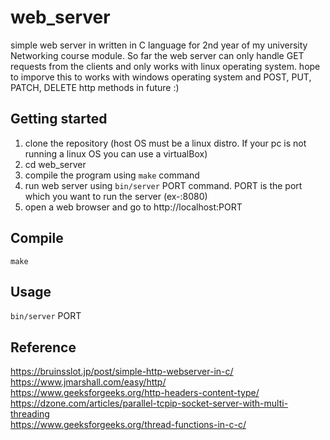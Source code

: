 # web_server
simple web server in written in C language for 2nd year of my university Networking course module. So far the web server can only handle GET requests from the clients and only works with linux operating system. hope to imporve this to works with windows operating system and POST, PUT, PATCH, DELETE http methods in future :)


## Getting started

1. clone the repository (host OS must be a linux distro. If your pc is not running a linux OS you can use a virtualBox)
2. cd web_server
3. compile the program using `make` command
4. run web server using `bin/server` PORT command. PORT is the port which you want to run the server (ex-:8080)
5. open a web browser and go to http://localhost:PORT

## Compile

`make`

## Usage

`bin/server` PORT

## Reference 
https://bruinsslot.jp/post/simple-http-webserver-in-c/
<br>
https://www.jmarshall.com/easy/http/
<br>
https://www.geeksforgeeks.org/http-headers-content-type/
<br>
https://dzone.com/articles/parallel-tcpip-socket-server-with-multi-threading
<br>
https://www.geeksforgeeks.org/thread-functions-in-c-c/
